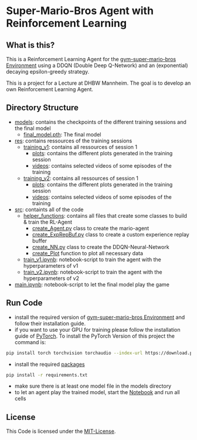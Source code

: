 # Super-Mario-Bros Agent with Reinforcement Learning


## What is this?
This is a Reinforcement Learning Agent for the [gym-super-mario-bros Environment](https://github.com/Kautenja/gym-super-mario-bros/) using a DDQN (Double Deep Q-Network) and an (exponential) decaying epsilon-greedy strategy.

This is a project for a Lecture at DHBW Mannheim. The goal is to develop an own Reinforcement Learning Agent.

## Directory Structure
- [models](models): contains the checkpoints of the different training sessions and the final model
  - [final_model.pth](models/final_model.pth): The final model
- [res](res): contains ressources of the training sessions
  - [training_v1](res/training_v1): contains all ressources of session 1
    - [plots](res/training_v1/plots): contains the different plots generated in the training session
    - [videos](res/training_v1/videos): contains selected videos of some episodes of the training
  - [training_v2](res/training_v2): contains all ressources of session 1
    - [plots](res/training_v2/plots): contains the different plots generated in the training session
    - [videos](res/training_v2/videos): contains selected videos of some episodes of the training
- [src](src): containts all of the code
  - [helper_functions](src/helper_functions): contains all files that create some classes to build & train the RL-Agent
    - [create_Agent.py](src/helper_functions/create_Agent.py) class to create the mario-agent
    - [create_ExpRepBuf.py](src/helper_functions/create_ExpRepBuf.py) class to create a custom experience replay buffer
    - [create_NN.py](src/helper_functions/create_NN.py) class to create the DDQN-Neural-Network
    - [create_Plot](src/helper_functions/create_Plot.py) function to plot all necessary data
  - [train_v1.ipynb](src/train_v1.ipynb): notebook-script to train the agent with the hyperparameters of v1
  - [train_v2.ipynb](src/train_v2.ipynb): notebook-script to train the agent with the hyperparameters of v2
- [main.ipynb](main.ipynb): notebook-script to let the final model play the game

## Run Code
- install the required version of [gym-super-mario-bros Environment](https://github.com/Kautenja/gym-super-mario-bros/) and follow their installation guide.
- if you want to use your GPU for training please follow the installation guide of [PyTorch](https://pytorch.org/get-started/locally/). To install the PyTorch Version of this project the command is:
```bash
pip install torch torchvision torchaudio --index-url https://download.pytorch.org/whl/cu121
```
- install the required [packages](requirements.txt)
```bash
pip install -r requirements.txt
```
- make sure there is at least one model file in the models directory
- to let an agent play the trained model, start the [Notebook](main.ipynb) and run all cells

## License

This Code is licensed under the [MIT-License](LICENSE).